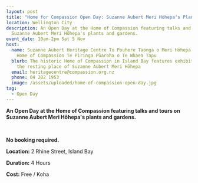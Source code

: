 ```yaml
---
layout: post
title: "Home for Compassion Open Day: Suzanne Aubert Meri Hōhepa's Plants and Gardens"
location: Wellington City
description: An Open Day at the Home of Compassion featuring talks and tours on
  Suzanne Aubert Meri Hōhepa's plants and gardens.
event_date: 10am-2pm Sat 5 Nov
host:
  name: Suzanne Aubert Heritage Centre To Pouhere Taonga o Meri Hōhepa, Our Lady's
    Home of Compassion Te Piringa Pūaroha o Te Whaea Tapu
  blurb: The historic Home of Compassion in Island Bay features exhibitions and
    the resting place of Suzanne Aubert Meri Hōhepa
  email: heritagecentre@compassion.org.nz
  phone: 04 282 1953
  image: /assets/uploaded/home-of-compassion-open-day.jpg
tag:
  - Open Day
---
```

**An Open Day at the Home of Compassion featuring talks and tours on Suzanne Aubert Meri Hōhepa's plants and gardens.**

<br>

**No booking required.** 

**Location:** 2 Rhine Street, Island Bay

**Duration:** 4 Hours

**Cost:** Free / Koha